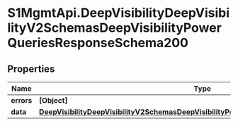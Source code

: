 # S1MgmtApi.DeepVisibilityDeepVisibilityV2SchemasDeepVisibilityPowerQueriesResponseSchema200

## Properties
Name | Type | Description | Notes
------------ | ------------- | ------------- | -------------
**errors** | **[Object]** | Errors | [optional] 
**data** | [**DeepVisibilityDeepVisibilityV2SchemasDeepVisibilityPowerQueriesResponseSchema200Data**](DeepVisibilityDeepVisibilityV2SchemasDeepVisibilityPowerQueriesResponseSchema200Data.md) |  | [optional] 


